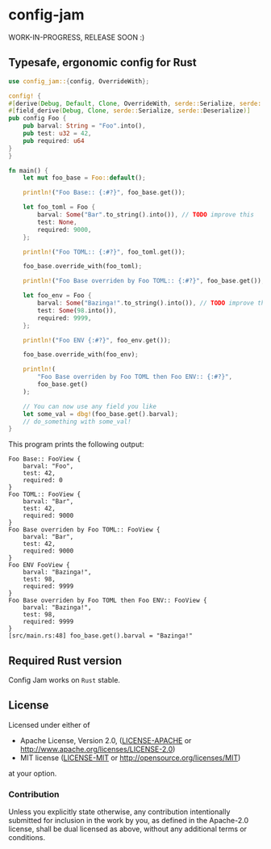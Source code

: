 # config-jam
WORK-IN-PROGRESS, RELEASE SOON :)
## Typesafe, ergonomic config for Rust

```rust
use config_jam::{config, OverrideWith};

config! {
#[derive(Debug, Default, Clone, OverrideWith, serde::Serialize, serde::Deserialize)]
#[field_derive(Debug, Clone, serde::Serialize, serde::Deserialize)]
pub config Foo {
    pub barval: String = "Foo".into(),
    pub test: u32 = 42,
    pub required: u64
}
}

fn main() {
    let mut foo_base = Foo::default();

    println!("Foo Base:: {:#?}", foo_base.get());

    let foo_toml = Foo {
        barval: Some("Bar".to_string().into()), // TODO improve this
        test: None,
        required: 9000,
    };

    println!("Foo TOML:: {:#?}", foo_toml.get());

    foo_base.override_with(foo_toml);

    println!("Foo Base overriden by Foo TOML:: {:#?}", foo_base.get());

    let foo_env = Foo {
        barval: Some("Bazinga!".to_string().into()), // TODO improve this
        test: Some(98.into()),
        required: 9999,
    };

    println!("Foo ENV {:#?}", foo_env.get());

    foo_base.override_with(foo_env);

    println!(
        "Foo Base overriden by Foo TOML then Foo ENV:: {:#?}",
        foo_base.get()
    );

    // You can now use any field you like
    let some_val = dbg!(foo_base.get().barval);
    // do_something with some_val!
}

```

This program prints the following output:

```
Foo Base:: FooView {
    barval: "Foo",
    test: 42,
    required: 0
}
Foo TOML:: FooView {
    barval: "Bar",
    test: 42,
    required: 9000
}
Foo Base overriden by Foo TOML:: FooView {
    barval: "Bar",
    test: 42,
    required: 9000
}
Foo ENV FooView {
    barval: "Bazinga!",
    test: 98,
    required: 9999
}
Foo Base overriden by Foo TOML then Foo ENV:: FooView {
    barval: "Bazinga!",
    test: 98,
    required: 9999
}
[src/main.rs:48] foo_base.get().barval = "Bazinga!"
```

## Required Rust version

Config Jam works on `Rust` stable.

## License

Licensed under either of

 * Apache License, Version 2.0, ([LICENSE-APACHE](LICENSE-APACHE) or http://www.apache.org/licenses/LICENSE-2.0)
 * MIT license ([LICENSE-MIT](LICENSE-MIT) or http://opensource.org/licenses/MIT)

at your option.

### Contribution

Unless you explicitly state otherwise, any contribution intentionally
submitted for inclusion in the work by you, as defined in the Apache-2.0
license, shall be dual licensed as above, without any additional terms or
conditions.